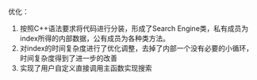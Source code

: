 优化：
1.	按照C++语法要求将代码进行分装，形成了Search Engine类，私有成员为index所得的内部数据，公有成员为各种类方法。
2.	对index的时间复杂度进行了优化调整，去掉了内部一个没有必要的小循环，时间复杂度得到了进一步的改善
3.	实现了用户自定义直接调用主函数实现搜索


